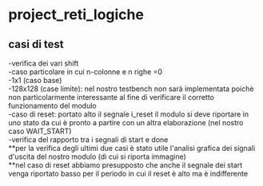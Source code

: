 # project_reti_logiche

## casi di test
-verifica dei vari shift <br>
-caso particolare in cui n-colonne e n righe =0 <br>
-1x1 (caso base) <br>
-128x128 (case limite): nel nostro testbench non sarà implementata poichè non particolarmente interessante al fine di verificare il corretto funzionamento del modulo<br>
-caso di reset: portato alto il segnale i_reset il modulo si deve riportare in uno stato da cui è pronto a partire con un altra elaborazione (nel nostro caso WAIT_START)<br>
-verifica del rapporto tra i segnali di start e done<br>
**per la verifica degli ultimi due casi è stato utile l'analisi grafica dei signali d'uscita del nostro modulo (di cui si riporta immagine)<br>
**nel caso di reset abbiamo presupposto che anche il segnale dei start venga riportato basso per il periodo in cui il reset è alto ma è indifferente<br>
